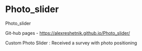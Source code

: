 # Photo_slider
 
Photo_slider

Git-hub pages -  https://alexreshetnik.github.io/Photo_slider/

Custom Photo Slider : Received a survey with photo positioning
